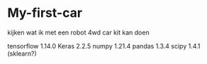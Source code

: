 # My-first-car
kijken wat ik met een robot 4wd car kit kan doen

tensorflow               1.14.0
Keras                    2.2.5
numpy                    1.21.4
pandas                   1.3.4
scipy                    1.4.1 (sklearn?)


